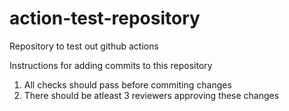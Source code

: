 # action-test-repository
Repository to test out github actions

Instructions for adding commits to this repository
1. All checks should pass before commiting changes
2. There should be atleast 3 reviewers approving these changes
